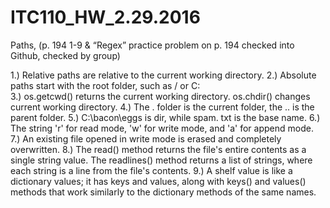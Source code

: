 # ITC110_HW_2.29.2016
Paths, (p. 194 1-9 &amp; “Regex” practice problem on p. 194 checked into Github, checked by group)

1.) Relative paths are relative to the current working directory.
2.) Absolute paths start with the root folder, such as / or C:\
3.) os.getcwd() returns the current working directory.
os.chdir() changes current working directory.
4.) The . folder is the current folder, the .. is the parent folder.
5.) C:\bacon\eggs is dir, while spam. txt is the base name.
6.) The string 'r' for read mode, 'w' for write mode, and 'a' for append mode.
7.) An existing file opened in write mode is erased and completely overwritten.
8.) The read() method returns the file's entire contents as a single string value. The readlines() method returns a list of strings, where each string is a line from the file's contents.
9.) A shelf value is like a dictionary values; it has keys and values, along with keys() and values() methods that work similarly to the dictionary methods of the same names.
